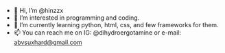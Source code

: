 - 👋 Hi, I’m @hinzzx
- 👀 I’m interested in programming and coding.
- 🌱 I’m currently learning python, html, css, and few frameworks for them.
- 📫 You can reach me on IG: @dihydroergotamine or e-mail: abvsuxhard@gmail.com

